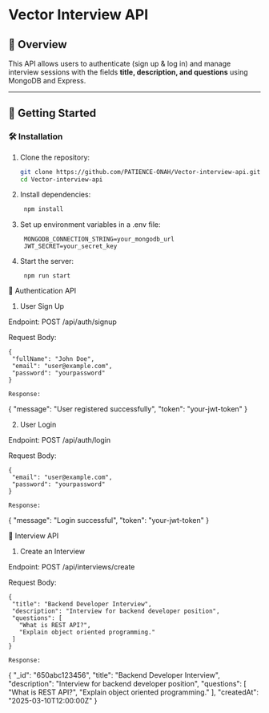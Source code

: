 # Vector Interview API

## 📌 Overview
This API allows users to authenticate (sign up & log in) and manage interview sessions with the fields **title, description, and questions** using MongoDB and Express.

---

## 🚀 **Getting Started**

### 🛠️ **Installation**
1. Clone the repository:
   ```bash
   git clone https://github.com/PATIENCE-ONAH/Vector-interview-api.git
   cd Vector-interview-api

2. Install dependencies:
   ```bash
    npm install

3. Set up environment variables in a .env file:
   ```
    MONGODB_CONNECTION_STRING=your_mongodb_url
    JWT_SECRET=your_secret_key

4. Start the server:
   ```
    npm run start

📌 Authentication API

 1. User Sign Up

Endpoint: POST /api/auth/signup

Request Body:
 ```
{
  "fullName": "John Doe",
  "email": "user@example.com",
  "password": "yourpassword"
}

Response:
 ```
{
  "message": "User registered successfully",
  "token": "your-jwt-token"
}

2. User Login

Endpoint: POST /api/auth/login

Request Body:
 ```
{
  "email": "user@example.com",
  "password": "yourpassword"
}

Response:
 ```
{
  "message": "Login successful",
  "token": "your-jwt-token"
}

📌 Interview API
 1. Create an Interview

Endpoint: POST /api/interviews/create

Request Body:
 ```
{
  "title": "Backend Developer Interview",
  "description": "Interview for backend developer position",
  "questions": [
    "What is REST API?",
    "Explain object oriented programming."
  ]
}

Response:
 ```
{
  "_id": "650abc123456",
  "title": "Backend Developer Interview",
  "description": "Interview for backend developer position",
  "questions": [
    "What is REST API?",
    "Explain object oriented programming."
  ],
  "createdAt": "2025-03-10T12:00:00Z"
}




